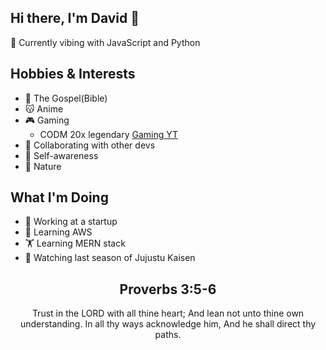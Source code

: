 
## Hi there, I'm David 👋

🚀 Currently vibing with JavaScript and Python

## Hobbies & Interests

- 📖 The Gospel(Bible)
- 😽 Anime
- 🎮 Gaming
    - CODM 20x legendary [Gaming YT](https://www.youtube.com/@lee_sweet_codm8577/featured)
- 🤝 Collaborating with other devs
- 🧠 Self-awareness
- 🌳 Nature
  
## What I'm Doing

- 🚀 Working at a startup
- 🌱 Learning AWS
- 🏋️ Learning MERN stack
- 👀 Watching last season of Jujustu Kaisen

<h2 align="center">Proverbs 3:5-6</h2>

<p align="center">
Trust in the LORD with all thine heart; And lean not unto thine own understanding. In all thy ways acknowledge him, And he shall direct thy paths.
</p>
